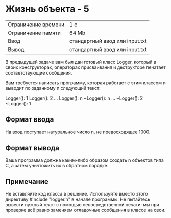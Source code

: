 # Жизнь объекта - 5

<table>
 <tr>
    <td>Ограничение времени</td>
    <td>1 c</td>
 </tr>
 <tr>
    <td>Ограничение памяти</td>
    <td>64 Mb</td>
 </tr>
  <tr>
    <td>Ввод</td>
    <td>стандартный ввод или input.txt</td>
 </tr>
  <tr>
    <td>Вывод</td>
    <td>стандартный ввод или input.txt</td>
 </tr>
</table>

В предыдущей задаче вам был дан готовый класс Logger, который в своих конструкторах, операторах присваивания и деструкторе печатает соответствующие сообщения.

Вам требуется написать программу, которая работает с этим классом и выводит по заданному n следующий текст:

Logger(): 1
Logger(): 2
...
Logger(): n
~Logger(): n
...
~Logger(): 2
~Logger(): 1

## Формат ввода
На вход поступает натуральное число n, не превосходящее 1000.

## Формат вывода
Ваша программа должна каким-либо образом создать n объектов типа C, а затем уничтожить их в обратном порядке.

## Примечание
Не вставляйте код класса в решение. Используйте вместо этого директиву #include "logger.h" в начале программы. Не пытайтесь вывести нужный текст с помощью непосредственной печати: мы при проверке всё равно заменяем отладочные сообщения в классе на свои.